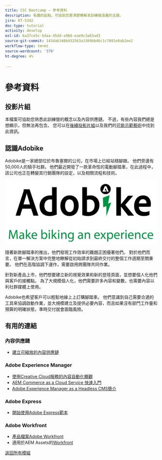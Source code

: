 ```yaml
---
title: CSC Bootcamp — 參考資料
description: 有趣的起點，可協助您更清楚瞭解本訓練營涵蓋的主題。
jira: KT-5342
doc-type: tutorial
activity: develop
exl-id: 6a37ce5c-5daa-45dd-a968-eae9c3a63ad3
source-git-commit: 143da6340b932563a3309bb46c1c7091e0ab2ee2
workflow-type: tm+mt
source-wordcount: '370'
ht-degree: 4%

---
```


# 參考資料

## 投影片組

本檔案可協助您熟悉此訓練營的概念以及內容供應鏈。 不過，有些內容我們總是想顯示，但無法再包含。 您可以在[後續投影片組](https://adobe.sharepoint.com/:p:/r/sites/SWEnterpriseMarketingTeam/Shared%20Documents/Bootcamps/Content%20Supply%20Chain%20Bootcamp/Experience%20Makers%20Content%20Supply%20Chain%20Slide%20Deck.pptx?d=w1a3787d39c3a43ab941cfd0069f8383a&csf=1&web=1&e=57aFUU)以及我們的[可能示範藝術](https://xd.adobe.com/view/45ea642f-69fb-4bbe-bba6-6915a3709a6d-10b9/?fullscreen)中找到此資訊。

## 認識Adobike

Adobike是一家總部位於布魯塞爾的公司，在市場上已經站穩腳跟。 他們旁邊有50,000人的騎手社群。 他們最近開發了一款革命性的電動腳踏車，在此過程中，該公司也正在轉變其行銷團隊的設定，以及相關流程和技術。

![Adobike](./images/adobike-logo.png)

隨著新款腳踏車的推出，他們發現工作效率的難題正困擾著他們。 對於他們而言，在單一解決方案中完整地瞭解從初始請求到最終交付的整個工作週期至關重要。 他們在高階協調下運作，需要啟用跨團隊共同作業。

針對新產品上市，他們想要建立新的視覺效果和新的登陸頁面，並想要個人化他們與客戶的接觸點。 為了大規模個人化，他們需要許多內容和變數，也需要內容以利社群媒體上使用。

Adobike也希望客戶可以輕鬆地線上上訂購腳踏車。 他們意識到自己需要合適的工具來協調啟動作業，並大規模建立及提供必要內容，而且如果沒有部門工作量和預算的明確狀態，準時交付就會面臨風險。


## 有用的連結

### 內容供應鏈

- [建立可縮放的內容供應鏈](https://business.adobe.com/resources/webinars/building-a-content-supply-chain-that-scales.html)

### Adobe Experience Manager

- [使用Creative Cloud服務的內容自動化概觀](https://experienceleague.adobe.com/docs/experience-manager-learn/assets/content-automation/overview.html?lang=zh-Hant)
- [AEM Commerce as a Cloud Service 快速入門](https://experienceleague.adobe.com/docs/experience-manager-cloud-service/content/content-and-commerce/storefront/getting-started.html?lang=zh-Hant)
- [Adobe Experience Manager as a Headless CMS簡介](https://experienceleague.adobe.com/docs/experience-manager-cloud-service/content/headless/introduction.html?lang=zh-Hant)

### Adobe Express

- [開始使用Adobe Express範本](https://helpx.adobe.com/tw/express/using/work-with-templates.html)

### Adobe Workfront

- [產品檔案Adobe Workfront](https://experienceleague.adobe.com/docs/workfront/using/home.html?lang=zh-Hant)
- 適用於AEM Assets的[Workfront](https://exchange.adobe.com/apps/ec/101385/workfront-for-aem-assets)


[返回所有模組](./overview.md)
